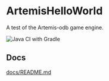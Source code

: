 # ArtemisHelloWorld
A test of the Artemis-odb game engine.

![Java CI with Gradle](https://github.com/rs333/ArtemisHelloWorld/workflows/Java%20CI%20with%20Gradle/badge.svg)

## Docs
[docs/README.md](docs/README.md)
